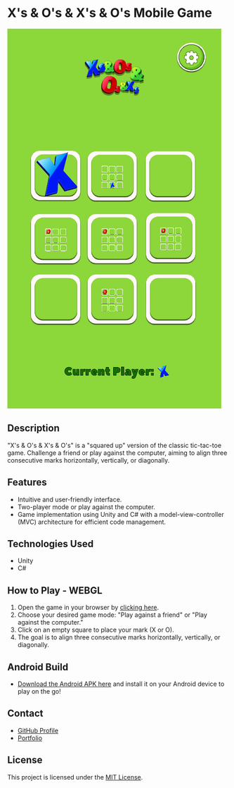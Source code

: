 # X's & O's & X's & O's Mobile Game

![X's & O's & X's & O's Game Screenshot](screenshot.png)

## Description

"X's & O's & X's & O's" is a "squared up" version of the classic tic-tac-toe game. Challenge a friend or play against the computer, aiming to align three consecutive marks horizontally, vertically, or diagonally.

## Features

- Intuitive and user-friendly interface.
- Two-player mode or play against the computer.
- Game implementation using Unity and C# with a model-view-controller (MVC) architecture for efficient code management.

## Technologies Used

- Unity
- C#

## How to Play - WEBGL

1. Open the game in your browser by [clicking here](link-to-the-game).
2. Choose your desired game mode: "Play against a friend" or "Play against the computer."
3. Click on an empty square to place your mark (X or O).
4. The goal is to align three consecutive marks horizontally, vertically, or diagonally.

## Android Build

- [Download the Android APK here](link-to-android-build) and install it on your Android device to play on the go!

## Contact

- [GitHub Profile](https://github.com/BonaAndrea)
- [Portfolio](https://BonaAndrea.github.io)

## License

This project is licensed under the [MIT License](LICENSE).
